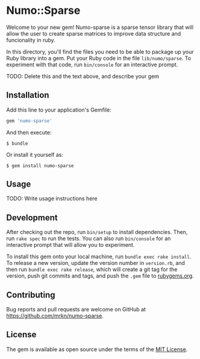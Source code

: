 # Numo::Sparse

Welcome to your new gem!
Numo-sparse is a sparse tensor library that will allow the user to create sparse matrices to improve data structure and funcionality in ruby.

In this directory, you'll find the files you need to be able to package up your Ruby library into a gem. Put your Ruby code in the file `lib/numo/sparse`. To experiment with that code, run `bin/console` for an interactive prompt.

TODO: Delete this and the text above, and describe your gem

## Installation

Add this line to your application's Gemfile:

```ruby
gem 'numo-sparse'
```

And then execute:

    $ bundle

Or install it yourself as:

    $ gem install numo-sparse

## Usage

TODO: Write usage instructions here

## Development

After checking out the repo, run `bin/setup` to install dependencies. Then, run `rake spec` to run the tests. You can also run `bin/console` for an interactive prompt that will allow you to experiment.

To install this gem onto your local machine, run `bundle exec rake install`. To release a new version, update the version number in `version.rb`, and then run `bundle exec rake release`, which will create a git tag for the version, push git commits and tags, and push the `.gem` file to [rubygems.org](https://rubygems.org).

## Contributing

Bug reports and pull requests are welcome on GitHub at https://github.com/mrkn/numo-sparse.

## License

The gem is available as open source under the terms of the [MIT License](https://opensource.org/licenses/MIT).
